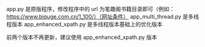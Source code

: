 app.py 是原版程序，修改程序中的 url 为笔趣阁书籍目录即可（例如：https://www.biquge.com.cn/1_100/）（网址条件）
app_multi_thread.py 是多线程版本
app_enhanced_xpath.py 是多线程版本基础上的优化版本

前两个版本不再更新，建议使用 app_enhanced_xpath.py 版本